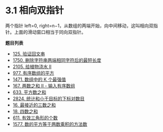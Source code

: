 # 3.1 相向双指针

两个指针 left=0, right=n−1，从数组的两端开始，向中间移动，这叫相向双指针。上面的滑动窗口相当于同向双指针。

**题目列表**

- [125. 验证回文串](https://leetcode.cn/problems/valid-palindrome/description/)
- [1750. 删除字符串两端相同字符后的最短长度](https://leetcode.cn/problems/minimum-length-of-string-after-deleting-similar-ends/description/)
- [2105. 给植物浇水 II](https://leetcode.cn/problems/watering-plants-ii/description/)
- [977. 有序数组的平方](https://leetcode.cn/problems/squares-of-a-sorted-array/description/)
- [1471. 数组中的 K 个最强值](https://leetcode.cn/problems/the-k-strongest-values-in-an-array/description/)
- [167. 两数之和 II - 输入有序数组](https://leetcode.cn/problems/two-sum-ii-input-array-is-sorted/description/)
- [633. 平方数之和](https://leetcode.cn/problems/sum-of-square-numbers/description/)
- [2824. 统计和小于目标的下标对数目](https://leetcode.cn/problems/count-pairs-whose-sum-is-less-than-target/description/)
- [16. 最接近的三数之和](https://leetcode.cn/problems/3sum-closest/description/)
- [18. 四数之和](https://leetcode.cn/problems/4sum/description/)
- [611. 有效三角形的个数](https://leetcode.cn/problems/valid-triangle-number/description/)
- [1577. 数的平方等于两数乘积的方法数](https://leetcode.cn/problems/number-of-ways-where-square-of-number-is-equal-to-product-of-two-numbers/description/)
